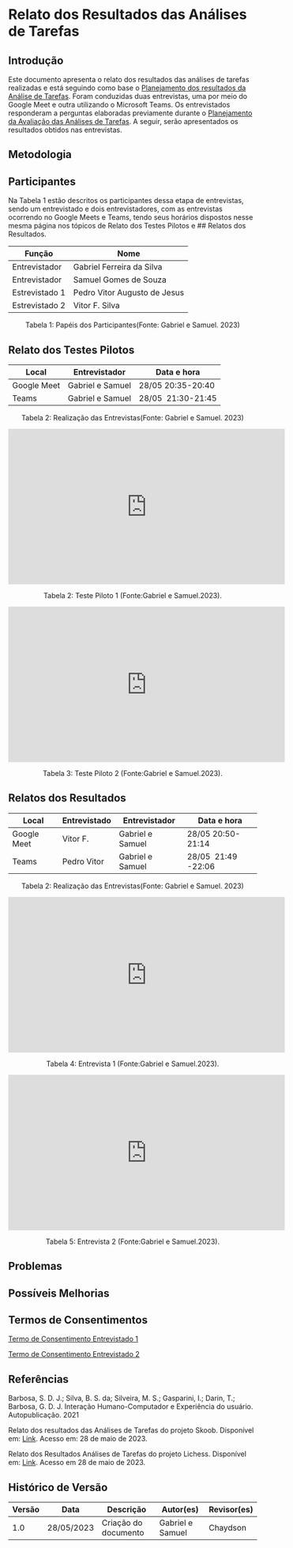 # Relato dos Resultados das Análises de Tarefas

## Introdução

Este documento apresenta o relato dos resultados das análises de tarefas realizadas e está seguindo como base o [Planejamento dos resultados da Análise de Tarefas](../analiseDeTarefas/planejamentoResultadosAnalisesTarefas.md). Foram conduzidas duas entrevistas, uma por meio do Google Meet e outra utilizando o Microsoft Teams. Os entrevistados responderam a perguntas elaboradas previamente durante o [Planejamento da Avaliação das Análises de Tarefas](../analiseDeTarefas/planejamentoResultadosAnalisesTarefas.md). A seguir, serão apresentados os resultados obtidos nas entrevistas.

## Metodologia

## Participantes

Na Tabela 1 estão descritos os participantes dessa etapa de entrevistas, sendo um entrevistado e dois entrevistadores, com as entrevistas ocorrendo no Google Meets e Teams, tendo seus horários dispostos nesse mesma página nos tópicos de Relato dos Testes Pilotos e ## Relatos dos Resultados.

| Função       | Nome                         |
| -------------- | ---------------------------- |
| Entrevistador  | Gabriel Ferreira da Silva    |
| Entrevistador  | Samuel Gomes de Souza        |
| Estrevistado 1 | Pedro Vitor Augusto de Jesus |
| Estrevistado 2 | Vitor F. Silva               |

<div style="text-align: center">
    <p> Tabela 1: Papéis dos Participantes(Fonte: Gabriel e Samuel. 2023)</p>
</div>

## Relato dos Testes Pilotos

| Local       | Entrevistador    | Data e hora         |
| ----------- | ---------------- | ------------------- |
| Google Meet | Gabriel e Samuel | 28/05 20:35-20:40   |
| Teams       | Gabriel e Samuel | 28/05  21:30-21:45 |

<div style="text-align: center">
    <p> Tabela 2: Realização das Entrevistas(Fonte: Gabriel e Samuel. 2023)</p>
</div>

<iframe width="560" height="315" src="https://www.youtube.com/embed/NrCRswysam4" title="YouTube video player" frameborder="0" allow="accelerometer; autoplay; clipboard-write; encrypted-media; gyroscope; picture-in-picture; web-share" allowfullscreen></iframe>

<div style="text-align: center">
    <p> Tabela 2: Teste Piloto 1 (Fonte:Gabriel e Samuel.2023).</p>
</div>

<iframe width="560" height="315" src="https://www.youtube.com/embed/kEJJAH61ra4" title="YouTube video player" frameborder="0" allow="accelerometer; autoplay; clipboard-write; encrypted-media; gyroscope; picture-in-picture; web-share" allowfullscreen></iframe>

<div style="text-align: center">
    <p> Tabela 3: Teste Piloto 2 (Fonte:Gabriel e Samuel.2023).</p>
</div>

## Relatos dos Resultados

| Local       | Entrevistado | Entrevistador    | Data e hora          |
| ----------- | ------------ | ---------------- | -------------------- |
| Google Meet | Vitor F.     | Gabriel e Samuel | 28/05 20:50-21:14    |
| Teams       | Pedro Vitor  | Gabriel e Samuel | 28/05  21:49 -22:06 |

<div style="text-align: center">
    <p> Tabela 2: Realização das Entrevistas(Fonte: Gabriel e Samuel. 2023)</p>
</div>

<iframe width="560" height="315" src="https://www.youtube.com/embed/WXTxIU-0_oc" title="YouTube video player" frameborder="0" allow="accelerometer; autoplay; clipboard-write; encrypted-media; gyroscope; picture-in-picture; web-share" allowfullscreen></iframe>

<div style="text-align: center">
    <p> Tabela 4: Entrevista 1 (Fonte:Gabriel e Samuel.2023).</p>
</div>

<iframe width="560" height="315" src="https://www.youtube.com/embed/ytMEjofRbJA" title="YouTube video player" frameborder="0" allow="accelerometer; autoplay; clipboard-write; encrypted-media; gyroscope; picture-in-picture; web-share" allowfullscreen></iframe>

<div style="text-align: center">
    <p> Tabela 5: Entrevista 2 (Fonte:Gabriel e Samuel.2023).</p>
</div>

## Problemas

## Possíveis Melhorias

## Termos de Consentimentos

[Termo de Consentimento Entrevistado 1](../../../pdfs/termoDeConsentimentoVitor.pdf)

[Termo de Consentimento Entrevistado 2](../../../pdfs/termoDeConsentimentoPedro.pdf)

## Referências

Barbosa, S. D. J.; Silva, B. S. da; Silveira, M. S.; Gasparini, I.; Darin, T.; Barbosa, G. D. J. Interação Humano-Computador e Experiência do usuário. Autopublicação. 2021

Relato dos resultados das Análises de Tarefas do projeto Skoob. Disponível em: [Link](https://interacao-humano-computador.github.io/2022.2-Skoob/planejamentoAnalise/nivel2/analise-tarefas/). Acesso em: 28 de maio de 2023.

Relato dos Resultados Análises de Tarefas do projeto Lichess. Disponível em: [Link](https://interacao-humano-computador.github.io/2022.2-Lichess/design_avaliacao_desenvolvimento/nivel_1/analise_tarefas/relato_resultados_analise/#entrevista-01-pedro). Acesso em 28 de maio de 2023.

## Histórico de Versão

| Versão | Data       | Descrição            | Autor(es)        | Revisor(es) |
| ------- | ---------- | ---------------------- | ---------------- | ----------- |
| 1.0     | 28/05/2023 | Criação do documento | Gabriel e Samuel | Chaydson    |
